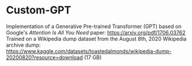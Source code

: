 # Custom-GPT
Implementation of a Generative Pre-trained Transformer (GPT) based on Google's *Attention Is All You Need* paper: https://arxiv.org/pdf/1706.03762  
Trained on a Wikipedia dump dataset from the August 8th, 2020 Wikipedia archive dump: https://www.kaggle.com/datasets/toastedalmonds/wikipedia-dump-20200820?resource=download (17 GB)
